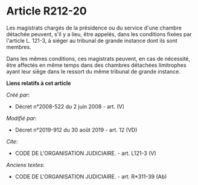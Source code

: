 # Article R212-20

Les magistrats chargés de la présidence ou du service d'une chambre détachée peuvent, s'il y a lieu, être appelés, dans les
conditions fixées par l'article L. 121-3, à siéger au tribunal de grande instance dont ils sont membres.

Dans les mêmes conditions, ces magistrats peuvent, en cas de nécessité, être affectés en même temps dans des chambres
détachées limitrophes ayant leur siège dans le ressort du même tribunal de grande instance.

**Liens relatifs à cet article**

_Créé par_:

  - Décret n°2008-522 du 2 juin 2008 - art. (V)

_Modifié par_:

  - Décret n°2019-912 du 30 août 2019 - art. 12 (VD)

_Cite_:

  - CODE DE L'ORGANISATION JUDICIAIRE. - art. L121-3 (V)

_Anciens textes_:

  - CODE DE L'ORGANISATION JUDICIAIRE. - art. R*311-39 (Ab)
